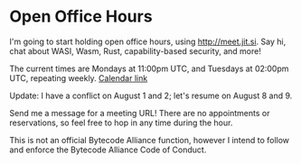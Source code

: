 # Open Office Hours

I'm going to start holding open office hours, using http://meet.jit.si. Say hi, chat about WASI, Wasm, Rust, capability-based security, and more!

The current times are Mondays at 11:00pm UTC, and Tuesdays at 02:00pm UTC, repeating weekly. [Calendar link](https://user.fm/calendar/v1-a36d75241c715d7735cec38a8eb29632/Office%20Hours.ics)

Update: I have a conflict on August 1 and 2; let's resume on August 8 and 9.

Send me a message for a meeting URL! There are no appointments or reservations, so feel free to hop in any time during the hour.

This is not an official Bytecode Alliance function, however I intend to follow and enforce the Bytecode Alliance Code of Conduct.
